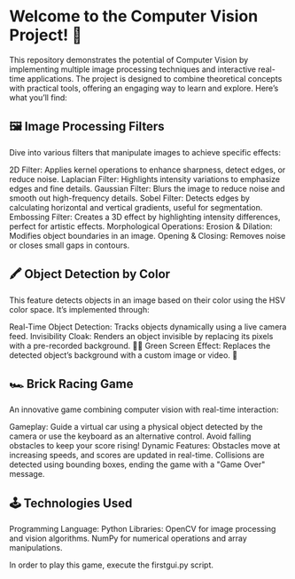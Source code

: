 # Welcome to the Computer Vision Project! 🚀
This repository demonstrates the potential of Computer Vision by implementing multiple image processing techniques and interactive real-time applications. The project is designed to combine theoretical concepts with practical tools, offering an engaging way to learn and explore. Here’s what you’ll find:

##  🖼️  Image Processing Filters
Dive into various filters that manipulate images to achieve specific effects:

2D Filter: Applies kernel operations to enhance sharpness, detect edges, or reduce noise.
Laplacian Filter: Highlights intensity variations to emphasize edges and fine details.
Gaussian Filter: Blurs the image to reduce noise and smooth out high-frequency details.
Sobel Filter: Detects edges by calculating horizontal and vertical gradients, useful for segmentation.
Embossing Filter: Creates a 3D effect by highlighting intensity differences, perfect for artistic effects.
Morphological Operations:
Erosion & Dilation: Modifies object boundaries in an image.
Opening & Closing: Removes noise or closes small gaps in contours.

## 🖍️ Object Detection by Color

This feature detects objects in an image based on their color using the HSV color space.
It’s implemented through:

Real-Time Object Detection: Tracks objects dynamically using a live camera feed.
Invisibility Cloak: Renders an object invisible by replacing its pixels with a pre-recorded background. 🧙‍♂️
Green Screen Effect: Replaces the detected object’s background with a custom image or video. 🎥

## 🏎️ Brick Racing Game

An innovative game combining computer vision with real-time interaction:

Gameplay:
Guide a virtual car using a physical object detected by the camera or use the keyboard as an alternative control.
Avoid falling obstacles to keep your score rising!
Dynamic Features:
Obstacles move at increasing speeds, and scores are updated in real-time.
Collisions are detected using bounding boxes, ending the game with a "Game Over" message.

## 🕹️ Technologies Used

Programming Language: Python
Libraries:
OpenCV for image processing and vision algorithms.
NumPy for numerical operations and array manipulations.

In order to play this game, execute the firstgui.py script.

